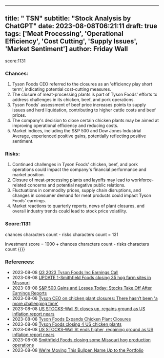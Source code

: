 
---
title: " TSN"
subtitle: "Stock Analysis by ChatGPT"
date: 2023-08-08T06:21:11
draft: true
tags: ['Meat Processing', 'Operational Efficiency', 'Cost Cutting', 'Supply Issues', 'Market Sentiment']
author: Friday Wall
---

score:1131
### Chances:
1. Tyson Foods CEO referred to the closures as an 'efficiency play short term', indicating potential cost-cutting measures.
2. The closure of meat-processing plants is part of Tyson Foods' efforts to address challenges in its chicken, beef, and pork operations.
3. Tyson Foods' assessment of beef price increases points to supply issues and herd liquidation, contributing to higher cattle costs and beef prices.
4. The company's decision to close certain chicken plants may be aimed at improving operational efficiency and reducing costs.
5. Market indices, including the S&P 500 and Dow Jones Industrial Average, experienced positive gains, potentially reflecting positive sentiment.
### Risks:
1. Continued challenges in Tyson Foods' chicken, beef, and pork operations could impact the company's financial performance and market position.
2. Closure of meat-processing plants and layoffs may lead to workforce-related concerns and potential negative public relations.
3. Fluctuations in commodity prices, supply chain disruptions, and changes in consumer demand for meat products could impact Tyson Foods' earnings.
4. Market reactions to quarterly reports, news of plant closures, and overall industry trends could lead to stock price volatility.
### Score:1131
chances characters count - risks characters count = 131

investment score = 1000 + chances characters count - risks characters count
{{<tradingview symbol="NYSE:TSN">}}
### References:
- 2023-08-08 [Q3 2023 Tyson Foods Inc Earnings Call](https://finance.yahoo.com/news/q3-2023-tyson-foods-inc-030612884.html?.tsrc=rss)
- 2023-08-08 [UPDATE 1-Smithfield Foods closing 35 hog farm sites in Missouri](https://finance.yahoo.com/news/1-smithfield-foods-closing-35-211959173.html?.tsrc=rss)
- 2023-08-08 [S&P 500 Gains and Losses Today: Stocks Take Off After Earnings Reports](https://finance.yahoo.com/m/f239f930-52ed-32d6-9107-cb1ad7120241/s%26p-500-gains-and-losses.html?.tsrc=rss)
- 2023-08-08 [Tyson CEO on chicken plant closures: There hasn’t been 'a more challenging time'](https://finance.yahoo.com/news/tyson-ceo-on-chicken-plant-closures-there-hasnt-been-a-more-challenging-time-211313594.html?.tsrc=rss)
- 2023-08-08 [US STOCKS-Wall St closes up, regains ground as US inflation report nears](https://finance.yahoo.com/news/us-stocks-wall-st-closes-204136025.html?.tsrc=rss)
- 2023-08-08 [Tyson Foods Expands Chicken Plant Closures](https://finance.yahoo.com/m/b3124f4b-74ae-35a5-81fb-25594f953dc6/tyson-foods-expands-chicken.html?.tsrc=rss)
- 2023-08-08 [Tyson Foods closing 4 US chicken plants](https://finance.yahoo.com/news/tyson-foods-closing-4-us-200327387.html?.tsrc=rss)
- 2023-08-08 [US STOCKS-Wall St ends higher, regaining ground as US inflation report nears](https://finance.yahoo.com/news/us-stocks-wall-st-ends-200142737.html?.tsrc=rss)
- 2023-08-08 [Smithfield Foods closing some Missouri hog production operations](https://finance.yahoo.com/news/smithfield-foods-closing-missouri-hog-195240036.html?.tsrc=rss)
- 2023-08-08 [We're Moving This Bullpen Name Up to the Portfolio](https://finance.yahoo.com/m/593cc205-b3de-3608-81b6-02458f01be19/we%27re-moving-this-bullpen.html?.tsrc=rss)


                